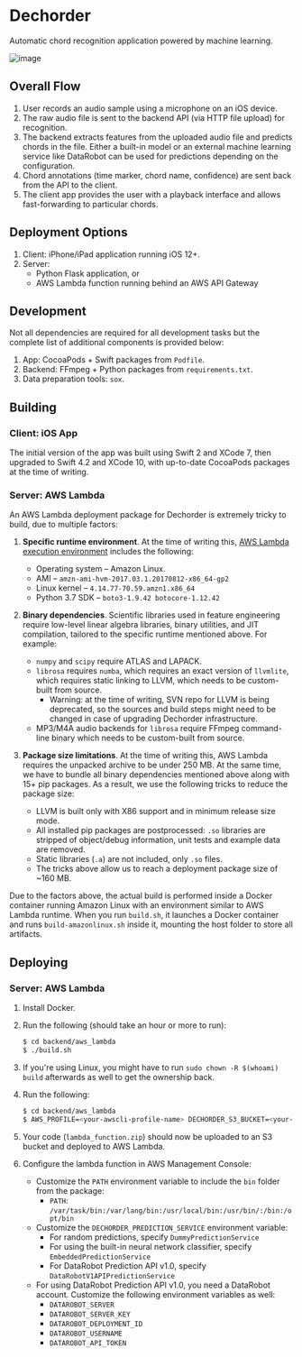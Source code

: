 # Dechorder

Automatic chord recognition application powered by machine learning.

![image](https://user-images.githubusercontent.com/2750531/55685970-9ac95c00-5964-11e9-9fa0-55d7d805f85f.png)


## Overall Flow

1. User records an audio sample using a microphone on an iOS device.
2. The raw audio file is sent to the backend API (via HTTP file upload) for recognition.
3. The backend extracts features from the uploaded audio file and predicts chords in the file. Either a built-in model
   or an external machine learning service like DataRobot can be used for predictions depending on the configuration.
4. Chord annotations (time marker, chord name, confidence) are sent back from the API to the client.
5. The client app provides the user with a playback interface and allows fast-forwarding to particular chords.

## Deployment Options

1. Client: iPhone/iPad application running iOS 12+.
2. Server:
   * Python Flask application, or
   * AWS Lambda function running behind an AWS API Gateway

## Development

Not all dependencies are required for all development tasks but the complete list of additional components is provided below:

1. App: CocoaPods + Swift packages from `Podfile`.
2. Backend: FFmpeg + Python packages from `requirements.txt`.
3. Data preparation tools: `sox`.

## Building

### Client: iOS App

The initial version of the app was built using Swift 2 and XCode 7, then upgraded to Swift 4.2 and XCode 10, with up-to-date CocoaPods packages at the time of writing.

### Server: AWS Lambda

An AWS Lambda deployment package for Dechorder is extremely tricky to build, due to multiple factors:

1. **Specific runtime environment**. At the time of writing this, [AWS Lambda execution environment](https://docs.aws.amazon.com/lambda/latest/dg/current-supported-versions.html) includes the following:
    * Operating system – Amazon Linux.
    * AMI – `amzn-ami-hvm-2017.03.1.20170812-x86_64-gp2`
    * Linux kernel – `4.14.77-70.59.amzn1.x86_64`
    * Python 3.7 SDK – `boto3-1.9.42 botocore-1.12.42`

2. **Binary dependencies**. Scientific libraries used in feature engineering require low-level linear algebra libraries, binary utilities, and JIT compilation, tailored to the specific runtime mentioned above. For example:
    * `numpy` and `scipy` require ATLAS and LAPACK.
    * `librosa` requires `numba`, which requires an exact version of `llvmlite`, which requires static linking to LLVM, which needs to be custom-built from source.
      - Warning: at the time of writing, SVN repo for LLVM is being deprecated, so the sources and build steps might need to be changed in case of upgrading Dechorder infrastructure.
    * MP3/M4A audio backends for `librosa` require FFmpeg command-line binary which needs to be custom-built from source.

3. **Package size limitations**. At the time of writing this, AWS Lambda requires the unpacked archive to be under 250 MB. At the same time, we have to bundle all binary dependencies mentioned above along with 15+ pip packages. As a result, we use the following tricks to reduce the package size:
    * LLVM is built only with X86 support and in minimum release size mode.
    * All installed pip packages are postprocessed: `.so` libraries are stripped of object/debug information, unit tests and example data are removed.
    * Static libraries (`.a`) are not included, only `.so` files.
    * The tricks above allow us to reach a deployment package size of ~160 MB.

Due to the factors above, the actual build is performed inside a Docker container running Amazon Linux with an environment similar to AWS Lambda runtime. When you run `build.sh`, it launches a Docker container and runs `build-amazonlinux.sh` inside it, mounting the host folder to store all artifacts.

## Deploying

### Server: AWS Lambda

1. Install Docker.
2. Run the following (should take an hour or more to run):

    ```bash
    $ cd backend/aws_lambda
    $ ./build.sh
    ```

3. If you're using Linux, you might have to run `sudo chown -R $(whoami) build` afterwards as well to get the ownership back.
4. Run the following:

    ```bash
    $ cd backend/aws_lambda
    $ AWS_PROFILE=<your-awscli-profile-name> DECHORDER_S3_BUCKET=<your-bucket-name> ./deploy.sh
    ```

5. Your code (`lambda_function.zip`) should now be uploaded to an S3 bucket and deployed to AWS Lambda.
6. Configure the lambda function in AWS Management Console:
    * Customize the `PATH` environment variable to include the `bin` folder from the package: 
      - `PATH`: `/var/task/bin:/var/lang/bin:/usr/local/bin:/usr/bin/:/bin:/opt/bin`
    * Customize the `DECHORDER_PREDICTION_SERVICE` environment variable:
      - For random predictions, specify `DummyPredictionService`
      - For using the built-in neural network classifier, specify `EmbeddedPredictionService`
      - For DataRobot Prediction API v1.0, specify `DataRobotV1APIPredictionService`
    * For using DataRobot Prediction API v1.0, you need a DataRobot account. Customize the following environment variables as well:
      - `DATAROBOT_SERVER`
      - `DATAROBOT_SERVER_KEY`
      - `DATAROBOT_DEPLOYMENT_ID`
      - `DATAROBOT_USERNAME`
      - `DATAROBOT_API_TOKEN`
